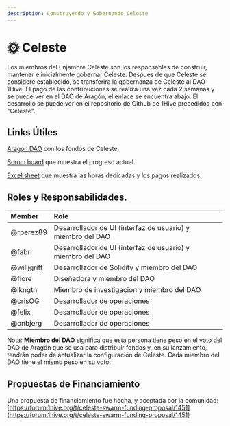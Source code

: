```yaml
---
description: Construyendo y Gobernando Celeste
---
```


# 🌞 Celeste

Los miembros del Enjambre Celeste son los responsables de construir, mantener e inicialmente gobernar Celeste. Después de que Celeste se considere establecido, se transferira la gobernanza de Celeste al  DAO 1Hive. El pago de las contribuciones se realiza una vez cada 2 semanas y se puede ver en el DAO de Aragón, el enlace se encuentra abajo. El desarrollo se puede ver en el repositorio de Github de 1Hive precedidos con "Celeste".

## Links Útiles

[Aragon DAO](https://aragon.1hive.org/#/celeste) con los fondos de Celeste.  
  
[Scrum board](https://app.zenhub.com/workspaces/celeste-5f7f3362db531f00238c09ef/board) que muestra el progreso actual.

[Excel sheet](https://docs.google.com/spreadsheets/d/1h2uippeueDD_lg5XTE70l3mCUU9lgxHyxie8OsAbbFg/edit#gid=0) que muestra las horas dedicadas y los pagos realizados.

## Roles y Responsabilidades.

| Member | Role |
| :--- | :--- |
| @rperez89 | Desarrollador de UI \(interfaz de usuario\) y miembro del DAO |
| @fabri | Desarrollador de UI \(interfaz de usuario\) y miembro del DAO |
| @willjgriff | Desarrollador de Solidity y miembro del DAO |
| @fiore | Diseñadora y miembro del DAO |
| @lkngtn | Miembro de investigación y miembro del DAO |
| @crisOG | Desarrollador de operaciones |
| @felix | Desarrollador de operaciones |
| @onbjerg | Desarrollador de operaciones |

Nota: **Miembro del DAO** significa que esta persona tiene peso en el voto del DAO de Aragón que se usa para distribuir fondos y, en su lanzamiento, tendrán poder de actualizar la configuración de Celeste. Cada miembro del DAO tiene el mismo peso en su voto.

## Propuestas de Financiamiento

Una propuesta de financiamiento fue hecha, y aceptada por la comunidad: [https://forum.1hive.org/t/celeste-swarm-funding-proposal/1451](https://forum.1hive.org/t/celeste-swarm-funding-proposal/1451) 

